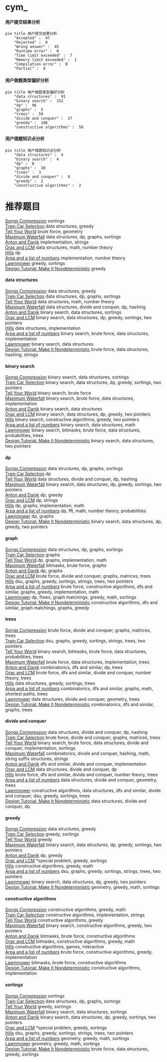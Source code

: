 # cym_
<!-- tabs:start -->
#### **用户提交结果分析**

```mermaid
pie title 用户提交结果分析
    "Accepted" :  47
    "Rejected" :  0
    "Wrong answer" :  45
    "Runtime error" :  0
    "Time limit exceeded" :  7
    "Memory limit exceeded" :  1
    "Compilation error" :  0
    "Partial" :  0
```
#### **用户做题类型偏好分析**

```mermaid
pie title 用户做题类型偏好分析
    "data structures" :  91
    "binary search" :  152
    "dp" :  96
    "graphs" :  5
    "trees" :  59
    "divide and conquer" :  27
    "greedy" :  108
    "constructive algorithms" :  58
```
#### **用户错题知识点分析**

```mermaid
pie title 用户错题知识点分析
    "data structures" :  4
    "binary search" :  4
    "dp" :  6
    "graphs" :  30
    "trees" :  3
    "divide and conquer" :  0
    "greedy" :  2
    "constructive algorithms" :  2
```
<!-- tabs:end -->
# 推荐题目
[Songs Compression](http://codeforces.com/problemset/problem/1015/C)		sortings		  
[Train Car Selection](http://codeforces.com/problemset/problem/1137/E)		data structures,
                        greedy		  
[Tell Your World](http://codeforces.com/problemset/problem/849/B)		brute force,
                        geometry		  
[Maximum Waterfall](http://codeforces.com/problemset/problem/269/D)		data structures,
                        dp,
                        graphs,
                        sortings		  
[Anton and Danik](http://codeforces.com/problemset/problem/734/A)		implementation,
                        strings		  
[Orac and LCM](https://codeforces.com/contest/1350/problem/C)		data structures,
                        math,
                        number theory		  
[Hills](http://codeforces.com/problemset/problem/1012/C)		dp		  
[Arpa and a list of numbers](https://codeforces.com/contest/851/problem/D)		implementation,
                        number theory		  
[Lawnmower](http://codeforces.com/problemset/problem/115/B)		greedy,
                        sortings		  
[Design Tutorial: Make It Nondeterministic](http://codeforces.com/problemset/problem/472/C)		greedy		  
<!-- tabs:start -->
#### **data structures**
[Songs Compression](http://codeforces.com/problemset/problem/1137/E)		data structures,
                        greedy		  
[Train Car Selection](http://codeforces.com/problemset/problem/269/D)		data structures,
                        dp,
                        graphs,
                        sortings		  
[Tell Your World](https://codeforces.com/contest/1350/problem/C)		data structures,
                        math,
                        number theory		  
[Maximum Waterfall](http://codeforces.com/problemset/problem/1223/F)		data structures,
                        divide and conquer,
                        dp,
                        hashing		  
[Anton and Danik](http://codeforces.com/problemset/problem/198/E)		binary search,
                        data structures,
                        sortings		  
[Orac and LCM](http://codeforces.com/problemset/problem/1367/F2)		binary search,
                        data structures,
                        dp,
                        greedy,
                        sortings,
                        two pointers		  
[Hills](http://codeforces.com/problemset/problem/1100/B)		data structures,
                        implementation		  
[Arpa and a list of numbers](http://codeforces.com/problemset/problem/85/D)		binary search,
                        brute force,
                        data structures,
                        implementation		  
[Lawnmower](http://codeforces.com/problemset/problem/1500/E)		binary search,
                        data structures		  
[Design Tutorial: Make It Nondeterministic](http://codeforces.com/problemset/problem/1056/E)		brute force,
                        data structures,
                        hashing,
                        strings		  
#### **binary search**
[Songs Compression](http://codeforces.com/problemset/problem/198/E)		binary search,
                        data structures,
                        sortings		  
[Train Car Selection](http://codeforces.com/problemset/problem/1367/F2)		binary search,
                        data structures,
                        dp,
                        greedy,
                        sortings,
                        two pointers		  
[Tell Your World](http://codeforces.com/problemset/problem/371/C)		binary search,
                        brute force		  
[Maximum Waterfall](http://codeforces.com/problemset/problem/85/D)		binary search,
                        brute force,
                        data structures,
                        implementation		  
[Anton and Danik](http://codeforces.com/problemset/problem/1500/E)		binary search,
                        data structures		  
[Orac and LCM](http://codeforces.com/problemset/problem/1492/C)		binary search,
                        data structures,
                        dp,
                        greedy,
                        two pointers		  
[Hills](http://codeforces.com/problemset/problem/1463/D)		binary search,
                        constructive algorithms,
                        greedy,
                        two pointers		  
[Arpa and a list of numbers](http://codeforces.com/problemset/problem/1490/G)		binary search,
                        data structures,
                        math		  
[Lawnmower](http://codeforces.com/problemset/problem/1479/D)		binary search,
                        bitmasks,
                        brute force,
                        data structures,
                        probabilities,
                        trees		  
[Design Tutorial: Make It Nondeterministic](http://codeforces.com/problemset/problem/1436/E)		binary search,
                        data structures,
                        two pointers		  
#### **dp**
[Songs Compression](http://codeforces.com/problemset/problem/269/D)		data structures,
                        dp,
                        graphs,
                        sortings		  
[Train Car Selection](http://codeforces.com/problemset/problem/1012/C)		dp		  
[Tell Your World](http://codeforces.com/problemset/problem/1223/F)		data structures,
                        divide and conquer,
                        dp,
                        hashing		  
[Maximum Waterfall](http://codeforces.com/problemset/problem/1367/F2)		binary search,
                        data structures,
                        dp,
                        greedy,
                        sortings,
                        two pointers		  
[Anton and Danik](http://codeforces.com/problemset/problem/95/B)		dp,
                        greedy		  
[Orac and LCM](http://codeforces.com/problemset/problem/1363/F)		dp,
                        strings		  
[Hills](http://codeforces.com/problemset/problem/704/C)		dp,
                        graphs,
                        implementation,
                        math		  
[Arpa and a list of numbers](http://codeforces.com/problemset/problem/1479/E)		dp,
                        fft,
                        math,
                        number theory,
                        probabilities		  
[Lawnmower](http://codeforces.com/problemset/problem/721/C)		dp,
                        graphs		  
[Design Tutorial: Make It Nondeterministic](http://codeforces.com/problemset/problem/1492/C)		binary search,
                        data structures,
                        dp,
                        greedy,
                        two pointers		  
#### **graph**
[Songs Compression](http://codeforces.com/problemset/problem/269/D)		data structures,
                        dp,
                        graphs,
                        sortings		  
[Train Car Selection](http://codeforces.com/problemset/problem/1240/F)		graphs		  
[Tell Your World](http://codeforces.com/problemset/problem/704/C)		dp,
                        graphs,
                        implementation,
                        math		  
[Maximum Waterfall](http://codeforces.com/problemset/problem/114/B)		bitmasks,
                        brute force,
                        graphs		  
[Anton and Danik](http://codeforces.com/problemset/problem/721/C)		dp,
                        graphs		  
[Orac and LCM](http://codeforces.com/problemset/problem/632/F)		brute force,
                        divide and conquer,
                        graphs,
                        matrices,
                        trees		  
[Hills](http://codeforces.com/problemset/problem/1383/A)		dsu,
                        graphs,
                        greedy,
                        sortings,
                        strings,
                        trees,
                        two pointers		  
[Arpa and a list of numbers](http://codeforces.com/problemset/problem/1487/C)		brute force,
                        constructive algorithms,
                        dfs and similar,
                        graphs,
                        greedy,
                        implementation,
                        math		  
[Lawnmower](http://codeforces.com/problemset/problem/1437/C)		dp,
                        flows,
                        graph matchings,
                        greedy,
                        math,
                        sortings		  
[Design Tutorial: Make It Nondeterministic](http://codeforces.com/problemset/problem/1470/D)		constructive algorithms,
                        dfs and similar,
                        graph matchings,
                        graphs,
                        greedy		  
#### **trees**
[Songs Compression](http://codeforces.com/problemset/problem/632/F)		brute force,
                        divide and conquer,
                        graphs,
                        matrices,
                        trees		  
[Train Car Selection](http://codeforces.com/problemset/problem/1383/A)		dsu,
                        graphs,
                        greedy,
                        sortings,
                        strings,
                        trees,
                        two pointers		  
[Tell Your World](http://codeforces.com/problemset/problem/1479/D)		binary search,
                        bitmasks,
                        brute force,
                        data structures,
                        probabilities,
                        trees		  
[Maximum Waterfall](http://codeforces.com/problemset/problem/1511/C)		brute force,
                        data structures,
                        implementation,
                        trees		  
[Anton and Danik](http://codeforces.com/problemset/problem/1499/F)		combinatorics,
                        dfs and similar,
                        dp,
                        trees		  
[Orac and LCM](http://codeforces.com/problemset/problem/1491/E)		brute force,
                        dfs and similar,
                        divide and conquer,
                        number theory,
                        trees		  
[Hills](http://codeforces.com/problemset/problem/1466/D)		data structures,
                        greedy,
                        sortings,
                        trees		  
[Arpa and a list of numbers](http://codeforces.com/problemset/problem/1495/D)		combinatorics,
                        dfs and similar,
                        graphs,
                        math,
                        shortest paths,
                        trees		  
[Lawnmower](http://codeforces.com/problemset/problem/1303/G)		data structures,
                        divide and conquer,
                        geometry,
                        trees		  
[Design Tutorial: Make It Nondeterministic](http://codeforces.com/problemset/problem/1454/E)		combinatorics,
                        dfs and similar,
                        graphs,
                        trees		  
#### **divide and conquer**
[Songs Compression](http://codeforces.com/problemset/problem/1223/F)		data structures,
                        divide and conquer,
                        dp,
                        hashing		  
[Train Car Selection](http://codeforces.com/problemset/problem/632/F)		brute force,
                        divide and conquer,
                        graphs,
                        matrices,
                        trees		  
[Tell Your World](http://codeforces.com/problemset/problem/1461/D)		binary search,
                        brute force,
                        data structures,
                        divide and conquer,
                        implementation,
                        sortings		  
[Maximum Waterfall](http://codeforces.com/problemset/problem/1466/G)		combinatorics,
                        divide and conquer,
                        hashing,
                        math,
                        string suffix structures,
                        strings		  
[Anton and Danik](http://codeforces.com/problemset/problem/1490/D)		dfs and similar,
                        divide and conquer,
                        implementation		  
[Orac and LCM](https://codeforces.com/contest/1483/problem/C)		data structures,
                        divide and conquer,
                        dp		  
[Hills](http://codeforces.com/problemset/problem/1491/E)		brute force,
                        dfs and similar,
                        divide and conquer,
                        number theory,
                        trees		  
[Arpa and a list of numbers](http://codeforces.com/problemset/problem/1303/G)		data structures,
                        divide and conquer,
                        geometry,
                        trees		  
[Lawnmower](http://codeforces.com/problemset/problem/1494/D)		constructive algorithms,
                        data structures,
                        dfs and similar,
                        divide and conquer,
                        dsu,
                        greedy,
                        sortings,
                        trees		  
[Design Tutorial: Make It Nondeterministic](http://codeforces.com/problemset/problem/1482/E)		data structures,
                        divide and conquer,
                        dp		  
#### **greedy**
[Songs Compression](http://codeforces.com/problemset/problem/1137/E)		data structures,
                        greedy		  
[Train Car Selection](http://codeforces.com/problemset/problem/115/B)		greedy,
                        sortings		  
[Tell Your World](http://codeforces.com/problemset/problem/472/C)		greedy		  
[Maximum Waterfall](http://codeforces.com/problemset/problem/1367/F2)		binary search,
                        data structures,
                        dp,
                        greedy,
                        sortings,
                        two pointers		  
[Anton and Danik](http://codeforces.com/problemset/problem/95/B)		dp,
                        greedy		  
[Orac and LCM](http://codeforces.com/problemset/problem/1346/C)		*special problem,
                        greedy,
                        sortings		  
[Hills](https://codeforces.com/contest/1417/problem/D)		constructive algorithms,
                        greedy,
                        math		  
[Arpa and a list of numbers](http://codeforces.com/problemset/problem/1383/A)		dsu,
                        graphs,
                        greedy,
                        sortings,
                        strings,
                        trees,
                        two pointers		  
[Lawnmower](http://codeforces.com/problemset/problem/1492/C)		binary search,
                        data structures,
                        dp,
                        greedy,
                        two pointers		  
[Design Tutorial: Make It Nondeterministic](https://codeforces.com/contest/1496/problem/C)		geometry,
                        greedy,
                        math,
                        sortings		  
#### **constructive algorithms**
[Songs Compression](https://codeforces.com/contest/1417/problem/D)		constructive algorithms,
                        greedy,
                        math		  
[Train Car Selection](https://codeforces.com/contest/947/problem/D)		constructive algorithms,
                        implementation,
                        strings		  
[Tell Your World](http://codeforces.com/problemset/problem/1493/A)		constructive algorithms,
                        greedy		  
[Maximum Waterfall](http://codeforces.com/problemset/problem/1463/D)		binary search,
                        constructive algorithms,
                        greedy,
                        two pointers		  
[Anton and Danik](https://codeforces.com/contest/1456/problem/B)		bitmasks,
                        brute force,
                        constructive algorithms		  
[Orac and LCM](http://codeforces.com/problemset/problem/1492/D)		bitmasks,
                        constructive algorithms,
                        greedy,
                        math		  
[Hills](https://codeforces.com/contest/1504/problem/D)		constructive algorithms,
                        games,
                        interactive		  
[Arpa and a list of numbers](https://codeforces.com/contest/1483/problem/A)		brute force,
                        constructive algorithms,
                        greedy,
                        implementation		  
[Lawnmower](https://codeforces.com/contest/1457/problem/D)		bitmasks,
                        brute force,
                        constructive algorithms		  
[Design Tutorial: Make It Nondeterministic](http://codeforces.com/problemset/problem/1513/A)		constructive algorithms,
                        implementation		  
#### **sortings**
[Songs Compression](http://codeforces.com/problemset/problem/1015/C)		sortings		  
[Train Car Selection](http://codeforces.com/problemset/problem/269/D)		data structures,
                        dp,
                        graphs,
                        sortings		  
[Tell Your World](http://codeforces.com/problemset/problem/115/B)		greedy,
                        sortings		  
[Maximum Waterfall](http://codeforces.com/problemset/problem/198/E)		binary search,
                        data structures,
                        sortings		  
[Anton and Danik](http://codeforces.com/problemset/problem/1367/F2)		binary search,
                        data structures,
                        dp,
                        greedy,
                        sortings,
                        two pointers		  
[Orac and LCM](http://codeforces.com/problemset/problem/1346/C)		*special problem,
                        greedy,
                        sortings		  
[Hills](http://codeforces.com/problemset/problem/1383/A)		dsu,
                        graphs,
                        greedy,
                        sortings,
                        strings,
                        trees,
                        two pointers		  
[Arpa and a list of numbers](https://codeforces.com/contest/1496/problem/C)		geometry,
                        greedy,
                        math,
                        sortings		  
[Lawnmower](http://codeforces.com/problemset/problem/1495/A)		geometry,
                        greedy,
                        math,
                        sortings		  
[Design Tutorial: Make It Nondeterministic](http://codeforces.com/problemset/problem/1497/A)		brute force,
                        data structures,
                        greedy,
                        sortings		  
<!-- tabs:end -->
